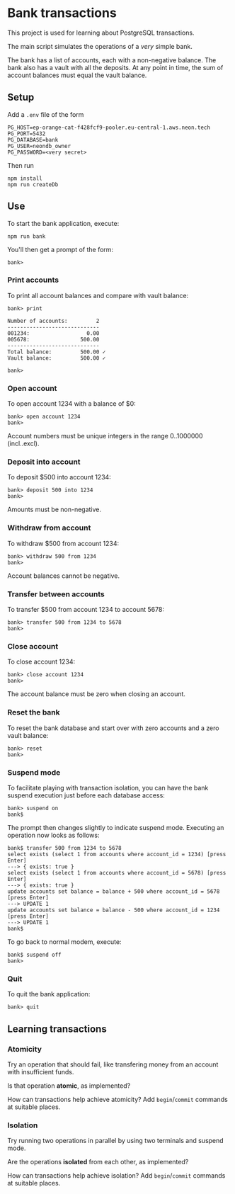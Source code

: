# Bank transactions

This project is used for learning about PostgreSQL transactions.

The main script simulates the operations of a *very* simple bank.

The bank has a list of accounts, each with a non-negative balance. The
bank also has a vault with all the deposits. At any point in time, the
sum of account balances must equal the vault balance.

## Setup

Add a `.env` file of the form
```env
PG_HOST=ep-orange-cat-f428fcf9-pooler.eu-central-1.aws.neon.tech
PG_PORT=5432
PG_DATABASE=bank
PG_USER=neondb_owner
PG_PASSWORD=<very secret>
```
Then run

```shell
npm install
npm run createDb
```

## Use

To start the bank application, execute:
```shell
npm run bank
```

You'll then get a prompt of the form:
```text
bank> 
```

### Print accounts
To print all account balances and compare with vault balance:
```text
bank> print

Number of accounts:         2
-----------------------------
001234:                  0.00
005678:                500.00
-----------------------------
Total balance:         500.00 ✓
Vault balance:         500.00 ✓

bank>
```

### Open account
To open account 1234 with a balance of $0:
```text
bank> open account 1234
bank>
```
Account numbers must be unique integers in the range 0..1000000 (incl..excl).

### Deposit into account
To deposit $500 into account 1234:
```text
bank> deposit 500 into 1234
bank>
```
Amounts must be non-negative.

### Withdraw from account
To withdraw $500 from account 1234:
```text
bank> withdraw 500 from 1234
bank>
```
Account balances cannot be negative.

### Transfer between accounts
To transfer $500 from account 1234 to account 5678:
```text
bank> transfer 500 from 1234 to 5678
bank>
```

### Close account
To close account 1234:
```text
bank> close account 1234
bank>
```
The account balance must be zero when closing an account.

### Reset the bank
To reset the bank database and start over with zero accounts and
a zero vault balance:
```text
bank> reset
bank>
```

### Suspend mode

To facilitate playing with transaction isolation, you can have
the bank suspend execution just before each database access:
```text
bank> suspend on
bank$ 
```
The prompt then changes slightly to indicate suspend mode.
Executing an operation now looks as follows:
```text
bank$ transfer 500 from 1234 to 5678
select exists (select 1 from accounts where account_id = 1234) [press Enter]
---> { exists: true }
select exists (select 1 from accounts where account_id = 5678) [press Enter]
---> { exists: true }
update accounts set balance = balance + 500 where account_id = 5678 [press Enter]
---> UPDATE 1
update accounts set balance = balance - 500 where account_id = 1234 [press Enter]
---> UPDATE 1
bank$
```
To go back to normal modem, execute:
```text
bank$ suspend off
bank>
```

### Quit
To quit the bank application:
```text
bank> quit
```

## Learning transactions

### Atomicity
Try an operation that should fail, like transfering money from
an account with insufficient funds.

Is that operation **atomic**, as implemented?

How can transactions help achieve atomicity?
Add `begin`/`commit` commands at suitable places.

### Isolation
Try running two operations in parallel by using two terminals
and suspend mode.

Are the operations **isolated** from each other, as implemented?

How can transactions help achieve isolation?
Add `begin`/`commit` commands at suitable places.
